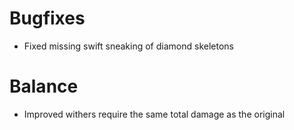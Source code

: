 # Bugfixes
* Fixed missing swift sneaking of diamond skeletons
# Balance
* Improved withers require the same total damage as the original
